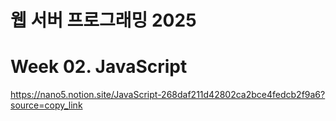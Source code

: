 # 웹 서버 프로그래밍 2025

# Week 02. JavaScript

https://nano5.notion.site/JavaScript-268daf211d42802ca2bce4fedcb2f9a6?source=copy_link

